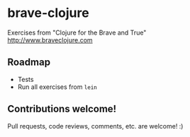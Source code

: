 # brave-clojure
Exercises from "Clojure for the Brave and True" http://www.braveclojure.com

## Roadmap
* Tests
* Run all exercises from `lein`

## Contributions welcome!
Pull requests, code reviews, comments, etc. are welcome! :)
